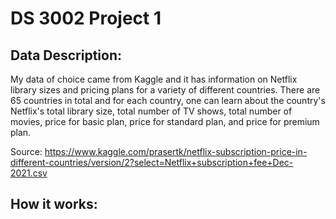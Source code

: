 # DS 3002 Project 1

## Data Description:
My data of choice came from Kaggle and it has information on Netflix library sizes and pricing plans for a variety of different countries. There are 65 countries in total and for each country, one can learn about the country's Netflix's total library size, total number of TV shows, total number of movies, price for basic plan, price for standard plan, and price for premium plan. 

Source: https://www.kaggle.com/prasertk/netflix-subscription-price-in-different-countries/version/2?select=Netflix+subscription+fee+Dec-2021.csv

## How it works:

